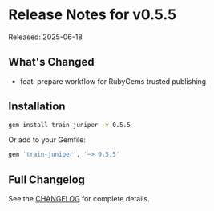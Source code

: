 # Release Notes for v0.5.5

Released: 2025-06-18

## What's Changed

- feat: prepare workflow for RubyGems trusted publishing

## Installation

```bash
gem install train-juniper -v 0.5.5
```

Or add to your Gemfile:

```ruby
gem 'train-juniper', '~> 0.5.5'
```

## Full Changelog

See the [CHANGELOG](../CHANGELOG.md) for complete details.

